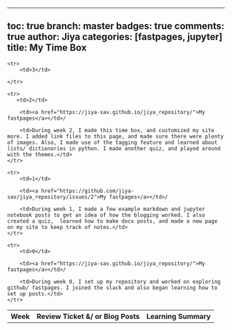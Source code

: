 
---
toc: true
branch: master
badges: true
comments: true
author: Jiya
categories: [fastpages, jupyter]
title: My Time Box
---

<table>
    <tr>
     <th>Week</th>
     <th>Review Ticket &/ or Blog Posts</th>
     <th>Learning Summary</th>
    </tr>
    
    <tr>
        <td>3</td>

    </tr>

    <tr>
       <td>2</td>

        <td><a href="https://jiya-sav.github.io/jiya_repository/">My fastpages</a></td>/

        <td>During week 2, I made this time box, and customized my site more. I added link files to this page, and made sure there were plenty of images. Also, I made use of the tagging feature and learned about lists/ dictionaries in python. I made another quiz, and played around with the themes.</td>
    </tr>

    <tr>
        <td>1</td>

        <td><a href="https://github.com/jiya-sav/jiya_repository/issues/2">My fastpages</a></td>/

        <td>During week 1, I made a few example markdown and jupyter notebook posts to get an idea of how the blogging worked. I also created a quiz,  learned how to make docx posts, and made a new page on my site to keep track of notes.</td>
    </tr>
    
    <tr>
        <td>0</td>

        <td><a href="https://jiya-sav.github.io/jiya_repository/">My fastpages</a></td>/

        <td>During week 0, I set up my repository and worked on exploring github/ fastpages. I joined the slack and also began learning how to set up posts.</td>
    </tr>
    